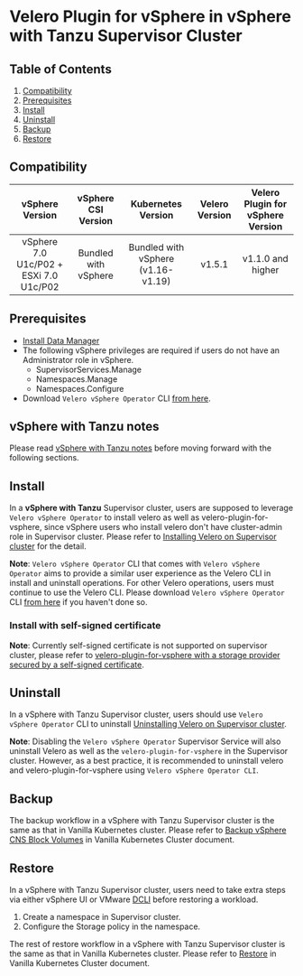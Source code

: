 # Velero Plugin for vSphere in vSphere with Tanzu Supervisor Cluster

## Table of Contents

1. [Compatibility](#compatibility)
2. [Prerequisites](#prerequisites)
3. [Install](#install)
4. [Uninstall](#uninstall)
5. [Backup](#backup)
6. [Restore](#restore)

## Compatibility

| vSphere Version |                           vSphere CSI Version                          | Kubernetes Version | Velero Version | Velero Plugin for vSphere Version |
|:---------------:|:----------------------------------------------------------------------:|:------------------:|:--------------:|:---------------------------------:|
|  vSphere 7.0 U1c/P02 + ESXi 7.0 U1c/P02 | Bundled with vSphere |     Bundled with vSphere (v1.16-v1.19)    |     v1.5.1     |         v1.1.0 and higher         |

## Prerequisites

* [Install Data Manager](supervisor-datamgr.md)
* The following vSphere privileges are required if users do not have an Administrator role in vSphere.
  * SupervisorServices.Manage
  * Namespaces.Manage
  * Namespaces.Configure
* Download `Velero vSphere Operator` CLI [from here](https://github.com/vmware-tanzu/velero-plugin-for-vsphere/releases/download/v1.1.0/velero-vsphere-1.1.0-linux-amd64.tar.gz).

## vSphere with Tanzu notes

Please read [vSphere with Tanzu notes](supervisor-notes.md) before moving forward with the following sections.

## Install

In a **vSphere with Tanzu** Supervisor cluster, users are supposed to leverage `Velero vSphere Operator` to install velero as well as velero-plugin-for-vsphere, since vSphere users who install velero don't have cluster-admin role in Supervisor cluster. Please refer to
[Installing Velero on Supervisor cluster](velero-vsphere-operator-user-manual.md#installing-velero-on-supervisor-cluster)
for the detail.

**Note**: `Velero vSphere Operator` CLI that comes with `Velero vSphere Operator` aims to provide a similar user experience as the Velero CLI in install and uninstall operations. For other Velero operations, users must continue to use the Velero CLI. Please download `Velero vSphere Operator` CLI [from here](https://github.com/vmware-tanzu/velero-plugin-for-vsphere/releases/download/v1.1.0/velero-vsphere-1.1.0-linux-amd64.tar.gz) if you haven't done so.

### Install with self-signed certificate

**Note**: Currently self-signed certificate is not supported on supervisor cluster, please refer to [velero-plugin-for-vsphere with a storage provider secured by a self-signed certificate](self-signed-certificate.md).

## Uninstall

In a vSphere with Tanzu Supervisor cluster, users should use `Velero vSphere Operator` CLI to uninstall [Uninstalling Velero on Supervisor cluster](velero-vsphere-operator-user-manual.md#uninstalling-velero-on-supervisor-cluster).

**Note**: Disabling the `Velero vSphere Operator` Supervisor Service will also uninstall Velero as well as the ```velero-plugin-for-vsphere``` in the Supervisor cluster. However, as a best practice, it is recommended to uninstall velero and velero-plugin-for-vsphere using `Velero vSphere Operator CLI`.

## Backup

The backup workflow in a vSphere with Tanzu Supervisor cluster is the same as that in Vanilla Kubernetes cluster. Please refer to [Backup vSphere CNS Block Volumes](vanilla.md#backup-vsphere-cns-block-volumes) in Vanilla Kubernetes Cluster document.

## Restore

In a vSphere with Tanzu Supervisor cluster, users need to take extra steps via either vSphere UI or VMware [DCLI](https://code.vmware.com/web/tool/3.0.0/vmware-datacenter-cli) before restoring a workload.

1. Create a namespace in Supervisor cluster.
2. Configure the Storage policy in the namespace.

The rest of restore workflow in a vSphere with Tanzu Supervisor cluster is the same as that in Vanilla Kubernetes cluster. Please refer to [Restore](vanilla.md#restore) in Vanilla Kubernetes Cluster document.
